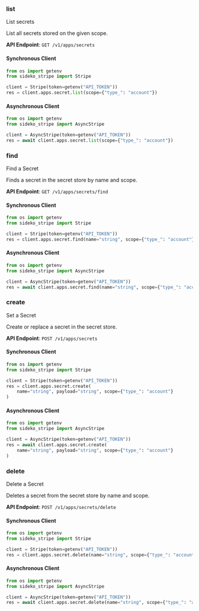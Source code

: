 
### list <a name="list"></a>
List secrets

<p>List all secrets stored on the given scope.</p>

**API Endpoint**: `GET /v1/apps/secrets`

#### Synchronous Client

```python
from os import getenv
from sideko_stripe import Stripe

client = Stripe(token=getenv("API_TOKEN"))
res = client.apps.secret.list(scope={"type_": "account"})
```

#### Asynchronous Client

```python
from os import getenv
from sideko_stripe import AsyncStripe

client = AsyncStripe(token=getenv("API_TOKEN"))
res = await client.apps.secret.list(scope={"type_": "account"})
```

### find <a name="find"></a>
Find a Secret

<p>Finds a secret in the secret store by name and scope.</p>

**API Endpoint**: `GET /v1/apps/secrets/find`

#### Synchronous Client

```python
from os import getenv
from sideko_stripe import Stripe

client = Stripe(token=getenv("API_TOKEN"))
res = client.apps.secret.find(name="string", scope={"type_": "account"})
```

#### Asynchronous Client

```python
from os import getenv
from sideko_stripe import AsyncStripe

client = AsyncStripe(token=getenv("API_TOKEN"))
res = await client.apps.secret.find(name="string", scope={"type_": "account"})
```

### create <a name="create"></a>
Set a Secret

<p>Create or replace a secret in the secret store.</p>

**API Endpoint**: `POST /v1/apps/secrets`

#### Synchronous Client

```python
from os import getenv
from sideko_stripe import Stripe

client = Stripe(token=getenv("API_TOKEN"))
res = client.apps.secret.create(
    name="string", payload="string", scope={"type_": "account"}
)
```

#### Asynchronous Client

```python
from os import getenv
from sideko_stripe import AsyncStripe

client = AsyncStripe(token=getenv("API_TOKEN"))
res = await client.apps.secret.create(
    name="string", payload="string", scope={"type_": "account"}
)
```

### delete <a name="delete"></a>
Delete a Secret

<p>Deletes a secret from the secret store by name and scope.</p>

**API Endpoint**: `POST /v1/apps/secrets/delete`

#### Synchronous Client

```python
from os import getenv
from sideko_stripe import Stripe

client = Stripe(token=getenv("API_TOKEN"))
res = client.apps.secret.delete(name="string", scope={"type_": "account"})
```

#### Asynchronous Client

```python
from os import getenv
from sideko_stripe import AsyncStripe

client = AsyncStripe(token=getenv("API_TOKEN"))
res = await client.apps.secret.delete(name="string", scope={"type_": "account"})
```
